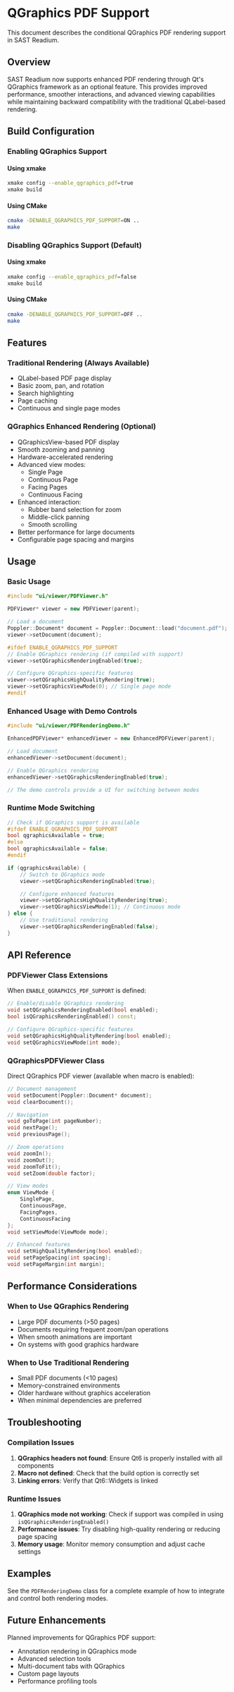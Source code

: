 # QGraphics PDF Support

This document describes the conditional QGraphics PDF rendering support in SAST Readium.

## Overview

SAST Readium now supports enhanced PDF rendering through Qt's QGraphics framework as an optional feature. This provides improved performance, smoother interactions, and advanced viewing capabilities while maintaining backward compatibility with the traditional QLabel-based rendering.

## Build Configuration

### Enabling QGraphics Support

#### Using xmake
```bash
xmake config --enable_qgraphics_pdf=true
xmake build
```

#### Using CMake
```bash
cmake -DENABLE_QGRAPHICS_PDF_SUPPORT=ON ..
make
```

### Disabling QGraphics Support (Default)

#### Using xmake
```bash
xmake config --enable_qgraphics_pdf=false
xmake build
```

#### Using CMake
```bash
cmake -DENABLE_QGRAPHICS_PDF_SUPPORT=OFF ..
make
```

## Features

### Traditional Rendering (Always Available)
- QLabel-based PDF page display
- Basic zoom, pan, and rotation
- Search highlighting
- Page caching
- Continuous and single page modes

### QGraphics Enhanced Rendering (Optional)
- QGraphicsView-based PDF display
- Smooth zooming and panning
- Hardware-accelerated rendering
- Advanced view modes:
  - Single Page
  - Continuous Page
  - Facing Pages
  - Continuous Facing
- Enhanced interaction:
  - Rubber band selection for zoom
  - Middle-click panning
  - Smooth scrolling
- Better performance for large documents
- Configurable page spacing and margins

## Usage

### Basic Usage

```cpp
#include "ui/viewer/PDFViewer.h"

PDFViewer* viewer = new PDFViewer(parent);

// Load a document
Poppler::Document* document = Poppler::Document::load("document.pdf");
viewer->setDocument(document);

#ifdef ENABLE_QGRAPHICS_PDF_SUPPORT
// Enable QGraphics rendering (if compiled with support)
viewer->setQGraphicsRenderingEnabled(true);

// Configure QGraphics-specific features
viewer->setQGraphicsHighQualityRendering(true);
viewer->setQGraphicsViewMode(0); // Single page mode
#endif
```

### Enhanced Usage with Demo Controls

```cpp
#include "ui/viewer/PDFRenderingDemo.h"

EnhancedPDFViewer* enhancedViewer = new EnhancedPDFViewer(parent);

// Load document
enhancedViewer->setDocument(document);

// Enable QGraphics rendering
enhancedViewer->setQGraphicsRenderingEnabled(true);

// The demo controls provide a UI for switching between modes
```

### Runtime Mode Switching

```cpp
// Check if QGraphics support is available
#ifdef ENABLE_QGRAPHICS_PDF_SUPPORT
bool qgraphicsAvailable = true;
#else
bool qgraphicsAvailable = false;
#endif

if (qgraphicsAvailable) {
    // Switch to QGraphics mode
    viewer->setQGraphicsRenderingEnabled(true);

    // Configure enhanced features
    viewer->setQGraphicsHighQualityRendering(true);
    viewer->setQGraphicsViewMode(1); // Continuous mode
} else {
    // Use traditional rendering
    viewer->setQGraphicsRenderingEnabled(false);
}
```

## API Reference

### PDFViewer Class Extensions

When `ENABLE_QGRAPHICS_PDF_SUPPORT` is defined:

```cpp
// Enable/disable QGraphics rendering
void setQGraphicsRenderingEnabled(bool enabled);
bool isQGraphicsRenderingEnabled() const;

// Configure QGraphics-specific features
void setQGraphicsHighQualityRendering(bool enabled);
void setQGraphicsViewMode(int mode);
```

### QGraphicsPDFViewer Class

Direct QGraphics PDF viewer (available when macro is enabled):

```cpp
// Document management
void setDocument(Poppler::Document* document);
void clearDocument();

// Navigation
void goToPage(int pageNumber);
void nextPage();
void previousPage();

// Zoom operations
void zoomIn();
void zoomOut();
void zoomToFit();
void setZoom(double factor);

// View modes
enum ViewMode {
    SinglePage,
    ContinuousPage,
    FacingPages,
    ContinuousFacing
};
void setViewMode(ViewMode mode);

// Enhanced features
void setHighQualityRendering(bool enabled);
void setPageSpacing(int spacing);
void setPageMargin(int margin);
```

## Performance Considerations

### When to Use QGraphics Rendering
- Large PDF documents (>50 pages)
- Documents requiring frequent zoom/pan operations
- When smooth animations are important
- On systems with good graphics hardware

### When to Use Traditional Rendering
- Small PDF documents (<10 pages)
- Memory-constrained environments
- Older hardware without graphics acceleration
- When minimal dependencies are preferred

## Troubleshooting

### Compilation Issues

1. **QGraphics headers not found**: Ensure Qt6 is properly installed with all components
2. **Macro not defined**: Check that the build option is correctly set
3. **Linking errors**: Verify that Qt6::Widgets is linked

### Runtime Issues

1. **QGraphics mode not working**: Check if support was compiled in using `isQGraphicsRenderingEnabled()`
2. **Performance issues**: Try disabling high-quality rendering or reducing page spacing
3. **Memory usage**: Monitor memory consumption and adjust cache settings

## Examples

See the `PDFRenderingDemo` class for a complete example of how to integrate and control both rendering modes.

## Future Enhancements

Planned improvements for QGraphics PDF support:
- Annotation rendering in QGraphics mode
- Advanced selection tools
- Multi-document tabs with QGraphics
- Custom page layouts
- Performance profiling tools
